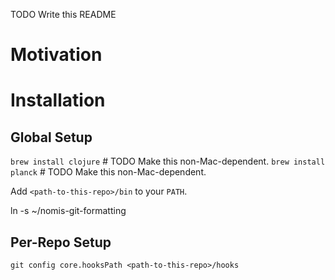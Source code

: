 TODO Write this README

# Motivation

# Installation

## Global Setup

`brew install clojure` # TODO Make this non-Mac-dependent.
`brew install planck`  # TODO Make this non-Mac-dependent.

Add `<path-to-this-repo>/bin` to your `PATH`.

ln -s <path-to-this-repo> ~/nomis-git-formatting

## Per-Repo Setup

`git config core.hooksPath <path-to-this-repo>/hooks`

